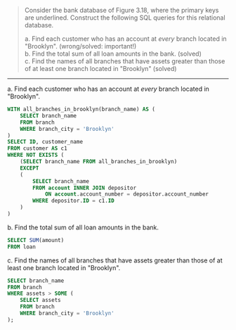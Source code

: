 > Consider the bank database of Figure 3.18, where the primary keys are underlined. 
> Construct the following SQL queries for this relational database.
> 
> a. Find each customer who has an account at _every_ branch located in "Brooklyn". (wrong/solved: important!)<br> 
> b. Find the total sum of all loan amounts in the bank. (solved)<br>
> c. Find the names of all branches that have assets greater than those
> of at least one branch located in "Brooklyn" (solved)<br>

--------------------------------

a. Find each customer who has an account at _every_ branch located in "Brooklyn".

```sql
WITH all_branches_in_brooklyn(branch_name) AS (
    SELECT branch_name 
    FROM branch
    WHERE branch_city = 'Brooklyn'
)
SELECT ID, customer_name 
FROM customer AS c1
WHERE NOT EXISTS (
    (SELECT branch_name FROM all_branches_in_brooklyn)
    EXCEPT
    (
        SELECT branch_name
        FROM account INNER JOIN depositor 
            ON account.account_number = depositor.account_number
        WHERE depositor.ID = c1.ID
    )
)
```

b. Find the total sum of all loan amounts in the bank.

```sql
SELECT SUM(amount)
FROM loan
```

c. Find the names of all branches that have assets greater than those
of at least one branch located in "Brooklyn".

```sql
SELECT branch_name
FROM branch
WHERE assets > SOME (
    SELECT assets
    FROM branch
    WHERE branch_city = 'Brooklyn'
);
```
